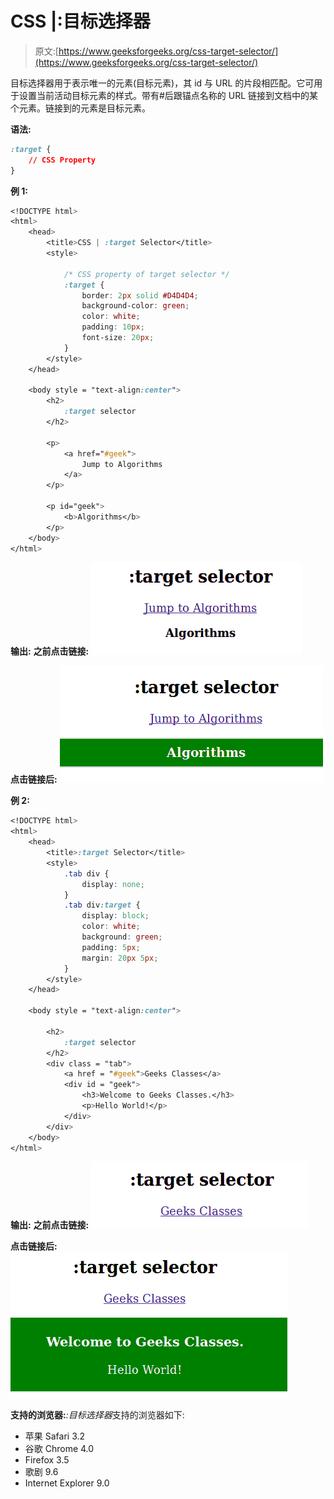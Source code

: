 # CSS |:目标选择器

> 原文:[https://www.geeksforgeeks.org/css-target-selector/](https://www.geeksforgeeks.org/css-target-selector/)

目标选择器用于表示唯一的元素(目标元素)，其 id 与 URL 的片段相匹配。它可用于设置当前活动目标元素的样式。带有#后跟锚点名称的 URL 链接到文档中的某个元素。链接到的元素是目标元素。

**语法:**

```css
:target {
    // CSS Property
} 

```

**例 1:**

```css
<!DOCTYPE html>
<html>
    <head>
        <title>CSS | :target Selector</title>
        <style>

            /* CSS property of target selector */
            :target {
                border: 2px solid #D4D4D4;
                background-color: green;
                color: white;
                padding: 10px;
                font-size: 20px;
            }
        </style>
    </head>

    <body style = "text-align:center">
        <h2>
            :target selector
        </h2>

        <p>
            <a href="#geek">
                Jump to Algorithms
            </a>
        </p>

        <p id="geek">
            <b>Algorithms</b>
        </p>
    </body>
</html>                    
```

**输出:**
**之前点击链接:**
![target1](img/13c4d27b7d8c6f2d32a0c267bad5f1cd.png)

**点击链接后:**
![target2](img/ab05c27d6ba148bcee159f7a92547a85.png)

**例 2:**

```css
<!DOCTYPE html>
<html>
    <head>
        <title>:target Selector</title>
        <style>
            .tab div {
                display: none;
            }
            .tab div:target {
                display: block;
                color: white;
                background: green;
                padding: 5px;
                margin: 20px 5px;
            }
        </style>
    </head>

    <body style = "text-align:center">

        <h2>
            :target selector
        </h2>
        <div class = "tab">
            <a href = "#geek">Geeks Classes</a> 
            <div id = "geek">
                <h3>Welcome to Geeks Classes.</h3>
                <p>Hello World!</p>
            </div>
        </div>
    </body>
</html>                    
```

**输出:**
**之前点击链接:**
![tar1](img/7a3b975047b975c01f009ac9d02de1f9.png)

**点击链接后:**
![tar2](img/fcd44c8995067f739ec61634b49e75b4.png)

**支持的浏览器:***:目标选择器*支持的浏览器如下:

*   苹果 Safari 3.2
*   谷歌 Chrome 4.0
*   Firefox 3.5
*   歌剧 9.6
*   Internet Explorer 9.0